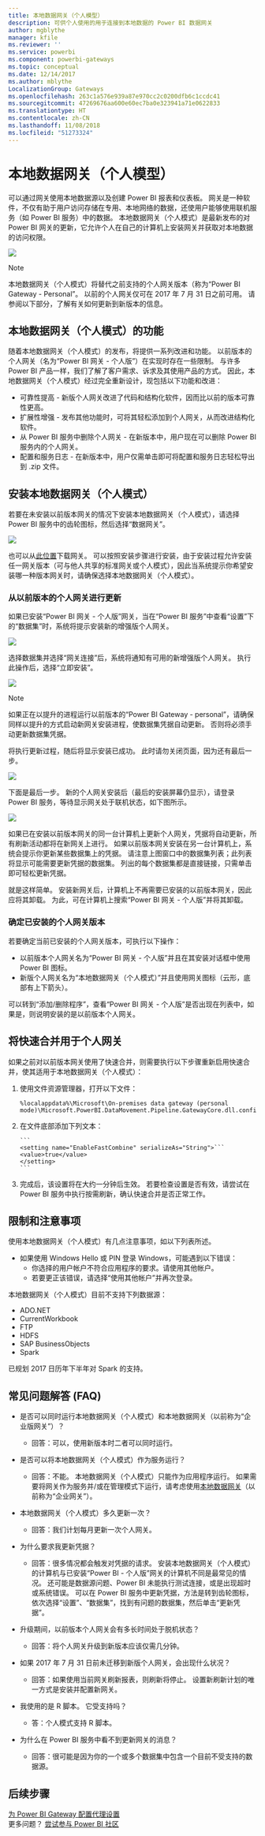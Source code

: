 ```yaml
---
title: 本地数据网关（个人模型）
description: 可供个人使用的用于连接到本地数据的 Power BI 数据网关
author: mgblythe
manager: kfile
ms.reviewer: ''
ms.service: powerbi
ms.component: powerbi-gateways
ms.topic: conceptual
ms.date: 12/14/2017
ms.author: mblythe
LocalizationGroup: Gateways
ms.openlocfilehash: 263c1a576e939a87e970cc2c0200dfb6c1ccdc41
ms.sourcegitcommit: 47269676aa600e60ec7ba0e323941a71e0622833
ms.translationtype: HT
ms.contentlocale: zh-CN
ms.lasthandoff: 11/08/2018
ms.locfileid: "51273324"
---
```

# <a name="on-premises-data-gateway-personal-mode"></a>本地数据网关（个人模型）
可以通过网关使用本地数据源以及创建 Power BI 报表和仪表板。 网关是一种软件，不仅有助于用户访问存储在专用、本地网络的数据，还使用户能够使用联机服务（如 Power BI 服务）中的数据。 本地数据网关（个人模式）是最新发布的对 Power BI 网关的更新，它允许个人在自己的计算机上安装网关并获取对本地数据的访问权限。

![](media/service-gateway-personal-mode/gateway-personal-mode_00.png)

> [!NOTE]
> 本地数据网关（个人模式）将替代之前支持的个人网关版本（称为“Power BI Gateway - Personal”。 以前的个人网关仅可在 2017 年 7 月 31 日之前可用。 请参阅以下部分，了解有关如何更新到新版本的信息。
> 
> 

## <a name="features-of-the-on-premises-data-gateway-personal-mode"></a>本地数据网关（个人模式）的功能
随着本地数据网关（个人模式）的发布，将提供一系列改进和功能。 以前版本的个人网关（名为“Power BI 网关 - 个人版”）在实现时存在一些限制。 与许多 Power BI 产品一样，我们了解了客户需求、诉求及其使用产品的方式。 因此，本地数据网关（个人模式）经过完全重新设计，现包括以下功能和改进：

* 可靠性提高 - 新版个人网关改进了代码和结构化软件，因而比以前的版本可靠性更高。
* 扩展性增强 - 发布其他功能时，可将其轻松添加到个人网关，从而改进结构化软件。
* 从 Power BI 服务中删除个人网关 - 在新版本中，用户现在可以删除 Power BI 服务内的个人网关。
* 配置和服务日志 - 在新版本中，用户仅需单击即可将配置和服务日志轻松导出到 .zip 文件。

## <a name="installing-on-premises-data-gateway-personal-mode"></a>安装本地数据网关（个人模式）
若要在未安装以前版本网关的情况下安装本地数据网关（个人模式），请选择 Power BI 服务中的齿轮图标，然后选择“数据网关”。

![](media/service-gateway-personal-mode/gateway-personal-mode_02.png)

也可以从[此位置](https://go.microsoft.com/fwlink/?LinkId=820925&clcid=0x409)下载网关。 可以按照安装步骤进行安装，由于安装过程允许安装任一网关版本（可与他人共享的标准网关或个人模式），因此当系统提示你希望安装哪一种版本网关时，请确保选择本地数据网关（个人模式）。

### <a name="updating-from-the-previous-personal-gateway"></a>从以前版本的个人网关进行更新
如果已安装“Power BI 网关 - 个人版”网关，当在“Power BI 服务”中查看“设置”下的“数据集”时，系统将提示安装新的增强版个人网关。

![](media/service-gateway-personal-mode/gateway-personal-mode_03.png)

选择数据集并选择“网关连接”后，系统将通知有可用的新增强版个人网关。 执行此操作后，选择“立即安装”。

![](media/service-gateway-personal-mode/gateway-personal-mode_04.png)

> [!NOTE]
> 如果正在以提升的进程运行以前版本的“Power BI Gateway - personal”，请确保同样以提升的方式启动新网关安装进程，使数据集凭据自动更新。 否则将必须手动更新数据集凭据。
> 
> 

将执行更新过程，随后将显示安装已成功。 此时请勿关闭页面，因为还有最后一步。

![](media/service-gateway-personal-mode/gateway-personal-mode_05.png)

下面是最后一步。 新的个人网关安装后（最后的安装屏幕仍显示），请登录 Power BI 服务，等待显示网关处于联机状态，如下图所示。

![](media/service-gateway-personal-mode/gateway-personal-mode_06.png)

如果已在安装以前版本网关的同一台计算机上更新个人网关，凭据将自动更新，所有刷新活动都将在新网关上进行。 如果以前版本网关安装在另一台计算机上，系统会提示你更新某些数据集上的凭据。 请注意上图窗口中的数据集列表；此列表将显示可能需要更新凭据的数据集。 列出的每个数据集都是直接链接，只需单击即可轻松更新凭据。

就是这样简单。 安装新网关后，计算机上不再需要已安装的以前版本网关，因此应将其卸载。 为此，可在计算机上搜索“Power BI 网关 - 个人版”并将其卸载。

### <a name="determining-which-version-of-the-personal-gateway-you-have-installed"></a>确定已安装的个人网关版本
若要确定当前已安装的个人网关版本，可执行以下操作：

* 以前版本个人网关名为“Power BI 网关 - 个人版”并且在其安装对话框中使用 Power BI 图标。
* 新版个人网关名为“本地数据网关（个人模式）”并且使用网关图标（云形，底部有上下箭头）。

可以转到“添加/删除程序”，查看“Power BI 网关 - 个人版”是否出现在列表中，如果是，则说明安装的是以前版本个人网关。

## <a name="using-fast-combine-with-the-personal-gateway"></a>将快速合并用于个人网关
如果之前对以前版本网关使用了快速合并，则需要执行以下步骤重新启用快速合并，使其适用于本地数据网关（个人模式）：

1. 使用文件资源管理器，打开以下文件：
   
   ```
   %localappdata%\Microsoft\On-premises data gateway (personal mode)\Microsoft.PowerBI.DataMovement.Pipeline.GatewayCore.dll.config
   ```
2. 在文件底部添加下列文本：
   
       ```
       <setting name="EnableFastCombine" serializeAs="String">```
       <value>true</value>
       </setting>
       ```
3. 完成后，该设置将在大约一分钟后生效。 若要检查设置是否有效，请尝试在 Power BI 服务中执行按需刷新，确认快速合并是否正常工作。

## <a name="limitations-and-considerations"></a>限制和注意事项
使用本地数据网关（个人模式）有几点注意事项，如以下列表所述。

* 如果使用 Windows Hello 或 PIN 登录 Windows，可能遇到以下错误： 
  * 你选择的用户帐户不符合应用程序的要求。请使用其他帐户。
  * 若要更正该错误，请选择“使用其他帐户”并再次登录。 

本地数据网关（个人模式）目前不支持下列数据源：

* ADO.NET 
* CurrentWorkbook
* FTP
* HDFS
* SAP BusinessObjects         
* Spark

已规划 2017 日历年下半年对 Spark 的支持。

## <a name="frequently-asked-questions-faq"></a>常见问题解答 (FAQ)
* 是否可以同时运行本地数据网关（个人模式）和本地数据网关（以前称为“企业版网关”）？
  
  * 回答：可以，使用新版本时二者可以同时运行。
* 是否可以将本地数据网关（个人模式）作为服务运行？
  
  * 回答：不能。 本地数据网关（个人模式）只能作为应用程序运行。 如果需要将网关作为服务并/或在管理模式下运行，请考虑使用[本地数据网关](service-gateway-onprem.md)（以前称为“企业网关”）。
* 本地数据网关（个人模式）多久更新一次？
  
  * 回答：我们计划每月更新一次个人网关。
* 为什么要求我更新凭据？
  
  * 回答：很多情况都会触发对凭据的请求。 安装本地数据网关（个人模式）的计算机与已安装“Power BI - 个人版”网关的计算机不同是最常见的情况。 还可能是数据源问题、Power BI 未能执行测试连接，或是出现超时或系统错误。 可以在 Power BI 服务中更新凭据，方法是转到齿轮图标，依次选择“设置”、“数据集”，找到有问题的数据集，然后单击“更新凭据”。
* 升级期间，以前版本个人网关会有多长时间处于脱机状态？
  
  * 回答：将个人网关升级到新版本应该仅需几分钟。 
* 如果 2017 年 7 月 31 日前未迁移到新版个人网关，会出现什么状况？
  
  * 回答：如果使用当前网关刷新报表，则刷新将停止。 设置新刷新计划的唯一方式是安装并配置新网关。
* 我使用的是 R 脚本。 它受支持吗？
  
  * 答：个人模式支持 R 脚本。
* 为什么在 Power BI 服务中看不到更新网关的消息？
  
  * 回答：很可能是因为你的一个或多个数据集中包含一个目前不受支持的数据源。

## <a name="next-steps"></a>后续步骤
[为 Power BI Gateway 配置代理设置](service-gateway-proxy.md)  
更多问题？ [尝试参与 Power BI 社区](http://community.powerbi.com/)

